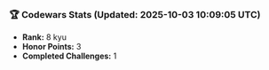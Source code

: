 ### 🏆 Codewars Stats (Updated: 2025-10-03 10:09:05 UTC)

- **Rank:** 8 kyu
- **Honor Points:** 3
- **Completed Challenges:** 1
